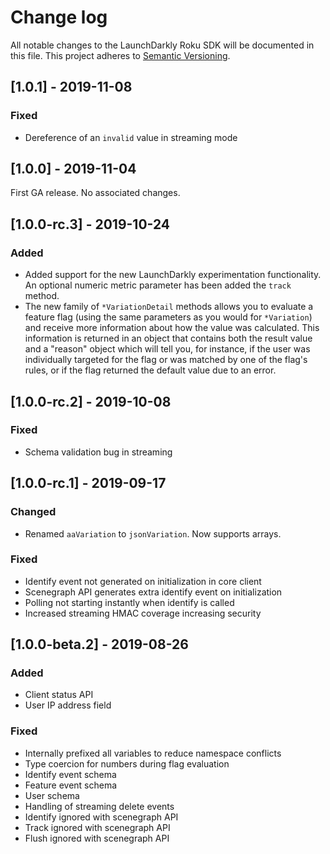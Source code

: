 # Change log

All notable changes to the LaunchDarkly Roku SDK will be documented in this file. This project adheres to [Semantic Versioning](http://semver.org).

## [1.0.1] - 2019-11-08
### Fixed
- Dereference of an `invalid` value in streaming mode

## [1.0.0] - 2019-11-04
First GA release. No associated changes.

## [1.0.0-rc.3] - 2019-10-24
### Added
- Added support for the new LaunchDarkly experimentation functionality. An optional numeric metric parameter has been added the `track` method.
- The new family of `*VariationDetail` methods allows you to evaluate a feature flag (using the same parameters as you would for `*Variation`) and receive more information about how the value was calculated. This information is returned in an object that contains both the result value and a "reason" object which will tell you, for instance, if the user was individually targeted for the flag or was matched by one of the flag's rules, or if the flag returned the default value due to an error.

## [1.0.0-rc.2] - 2019-10-08
### Fixed
- Schema validation bug in streaming

## [1.0.0-rc.1] - 2019-09-17
### Changed
- Renamed `aaVariation` to `jsonVariation`. Now supports arrays.
### Fixed
- Identify event not generated on initialization in core client
- Scenegraph API generates extra identify event on initialization
- Polling not starting instantly when identify is called
- Increased streaming HMAC coverage increasing security

## [1.0.0-beta.2] - 2019-08-26
### Added
- Client status API
- User IP address field
### Fixed
- Internally prefixed all variables to reduce namespace conflicts
- Type coercion for numbers during flag evaluation
- Identify event schema
- Feature event schema
- User schema
- Handling of streaming delete events
- Identify ignored with scenegraph API
- Track ignored with scenegraph API
- Flush ignored with scenegraph API
